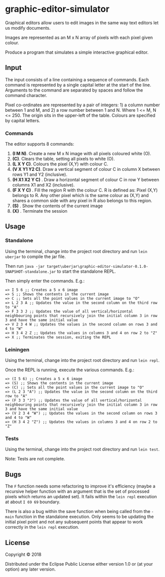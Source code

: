 # graphic-editor-simulator

Graphical editors allow users to edit images in the same way text editors let us modify documents.

Images are represented as an M x N array of pixels with each pixel given colour.

Produce a program that simulates a simple interactive graphical editor.

## Input

The input consists of a line containing a sequence of commands. Each command is represented by a single capital letter at the start of the line. Arguments to the command are separated by spaces and follow the command character.

Pixel co-ordinates are represented by a pair of integers: 1) a column number between 1 and M, and 2) a row number between 1 and N. Where 1 <= M, N <= 250. The origin sits in the upper-left of the table. Colours are specified by capital letters.

### Commands
The editor supports 8 commands:
1. **(I M N)**. Create a new M x N image with all pixels coloured white (O).
2. **(C)**. Clears the table, setting all pixels to white (O).
3. **(L X Y C)**. Colours the pixel (X,Y) with colour C.
4. **(V X Y1 Y2 C)**. Draw a vertical segment of colour C in column X between rows Y1 and Y2
(inclusive).
5. **(H X1 X2 Y C)** . Draw a horizontal segment of colour C in row Y between columns X1 and X2
(inclusive).
6. **(F X Y C)** . Fill the region R with the colour C. R is defined as: Pixel (X,Y) belongs to R. Any other
pixel which is the same colour as (X,Y) and shares a common side with any pixel in R also
belongs to this region.
7. **(S)** . Show the contents of the current image
8. **(X)** . Terminate the session

## Usage

### Standalone

Using the terminal, change into the project root directory and run `lein uberjar` to compile the jar file.

Then run `java -jar target\uberjar\graphic-editor-simulator-0.1.0-SNAPSHOT-standalone.jar` to start the standalone REPL.

Then simply enter the commands. E.g.:

```
=> I 5 6 ;; Creates a 5 x 6 image
=> S ;; Shows the contents in the current image
=> C ;; Sets all the point values in the current image to "O"
=> L 2 3 A ;; Updates the value in the second column on the third row to "A"
=> F 3 3 J ;; Updates the value of all vertical/horizontal neighbouring points that recursively join the initial column 3 in row 3 and have the same initial value
=> V 2 3 4 W ;; Updates the values in the second column on rows 3 and 4 to "W"
=> H 3 4 2 Z ;; Updates the values in columns 3 and 4 on row 2 to "Z"
=> X ;; Terminates the session, exiting the REPL
```

### Leiningen

Using the terminal, change into the project root directory and run `lein repl`.

Once the REPL is running, execute the various commands. E.g.:

```
=> (I 5 6) ;; Creates a 5 x 6 image
=> (S) ;; Shows the contents in the current image
=> (C) ;; Sets all the point values in the current image to "O"
=> (L 2 3 "A") ;; Updates the value in the second column on the third row to "A"
=> (F 3 3 "J") ;; Updates the value of all vertical/horizontal neighbouring points that recursively join the initial column 3 in row 3 and have the same initial value
=> (V 2 3 4 "W") ;; Updates the values in the second column on rows 3 and 4 to "W"
=> (H 3 4 2 "Z") ;; Updates the values in columns 3 and 4 on row 2 to "Z"
```

### Tests

Using the terminal, change into the project root directory and run `lein test`.

Note: Tests are not complete.

## Bugs

The `F` function needs some refactoring to improve it's efficiency (maybe a recursive helper function with an argument that is the set of processed pixels which returns an updated set). It fails within the `lein repl` execution at about `I 69 69` boundary.

There is also a bug within the save function when being called from the `-main` function in the standalone execution. Only seems to be updating the initial pixel point and not any subsequent points that appear to work correctly in the `lein repl` execution.

## License

Copyright © 2018

Distributed under the Eclipse Public License either version 1.0 or (at your option) any later version.

